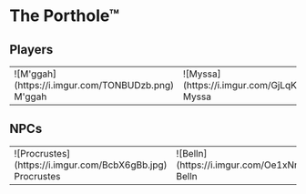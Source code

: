 # The Porthole™

## Players
<table>
  <tr>
    <td markdown="span">![M'ggah](https://i.imgur.com/TONBUDzb.png)  
      M'ggah</td>
    <td markdown="span">![Myssa](https://i.imgur.com/GjLqK7tb.png)  
      Myssa</td>
    <td markdown="span">![Smokey](https://i.imgur.com/exed6hMb.png)  
      Smokey</td>
    <td markdown="span">![Tia](https://i.imgur.com/T1BZs5Lb.png)  
      Tia</td>
  </tr>
</table>

## NPCs
<table>
  <tr>
    <td markdown="span">![Procrustes](https://i.imgur.com/BcbX6gBb.jpg)  
     Procrustes</td>
    <td markdown="span">![Belln](https://i.imgur.com/Oe1xNnRb.png)  
     Belln</td>
    <td markdown="span">![Eochaidh](https://i.imgur.com/BK7V1ZOb.png)  
     Eochaidh</td>
  </tr>
</table>
